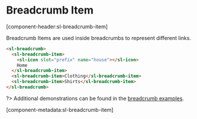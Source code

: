 # Breadcrumb Item

[component-header:sl-breadcrumb-item]

Breadcrumb Items are used inside breadcrumbs to represent different links.

```html preview
<sl-breadcrumb>
  <sl-breadcrumb-item>
    <sl-icon slot="prefix" name="house"></sl-icon>
    Home
  </sl-breadcrumb-item>
  <sl-breadcrumb-item>Clothing</sl-breadcrumb-item>
  <sl-breadcrumb-item>Shirts</sl-breadcrumb-item>
</sl-breadcrumb>
```

?> Additional demonstrations can be found in the [breadcrumb examples](/components/breadcrumb).

[component-metadata:sl-breadcrumb-item]
